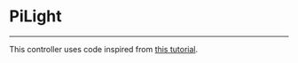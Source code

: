# PiLight
-----

This controller uses code inspired from [this tutorial](https://learn.adafruit.com/connecting-a-16x32-rgb-led-matrix-panel-to-a-raspberry-pi).
